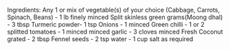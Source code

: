 Ingredients:
Any 1 or mix of vegetable(s) of your choice (Cabbage, Carrots, Spinach, Beans) - 1 lb finely minced
Split skinless green grams(Moong dhal) - 3 tbsp
Turmeric powder- 1 tsp
Onions - 1 minced
Green chilli - 1 or 2 splitted
tomatoes - 1 minced
minced garlic - 3 cloves minced 
Fresh Coconut grated - 2 tbsp
Fennel seeds -  2 tsp
water - 1 cup
salt as required
